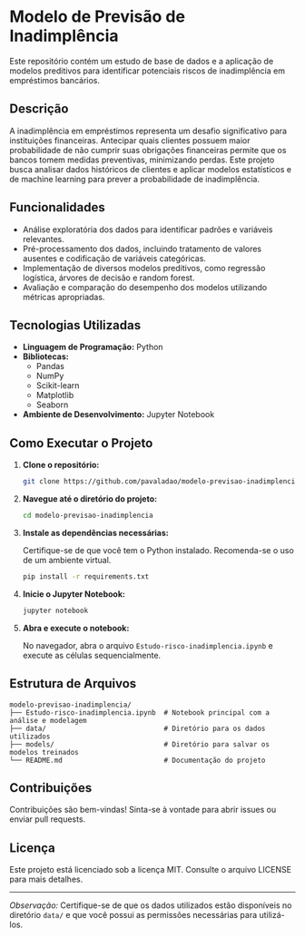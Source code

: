 # Modelo de Previsão de Inadimplência

Este repositório contém um estudo de base de dados e a aplicação de modelos preditivos para identificar potenciais riscos de inadimplência em empréstimos bancários.

## Descrição

A inadimplência em empréstimos representa um desafio significativo para instituições financeiras. Antecipar quais clientes possuem maior probabilidade de não cumprir suas obrigações financeiras permite que os bancos tomem medidas preventivas, minimizando perdas. Este projeto busca analisar dados históricos de clientes e aplicar modelos estatísticos e de machine learning para prever a probabilidade de inadimplência.

## Funcionalidades

- Análise exploratória dos dados para identificar padrões e variáveis relevantes.
- Pré-processamento dos dados, incluindo tratamento de valores ausentes e codificação de variáveis categóricas.
- Implementação de diversos modelos preditivos, como regressão logística, árvores de decisão e random forest.
- Avaliação e comparação do desempenho dos modelos utilizando métricas apropriadas.

## Tecnologias Utilizadas

- **Linguagem de Programação:** Python
- **Bibliotecas:**
  - Pandas
  - NumPy
  - Scikit-learn
  - Matplotlib
  - Seaborn
- **Ambiente de Desenvolvimento:** Jupyter Notebook

## Como Executar o Projeto

1. **Clone o repositório:**

   ```bash
   git clone https://github.com/pavaladao/modelo-previsao-inadimplencia.git
   ```

2. **Navegue até o diretório do projeto:**

   ```bash
   cd modelo-previsao-inadimplencia
   ```

3. **Instale as dependências necessárias:**

   Certifique-se de que você tem o Python instalado. Recomenda-se o uso de um ambiente virtual.

   ```bash
   pip install -r requirements.txt
   ```

4. **Inicie o Jupyter Notebook:**

   ```bash
   jupyter notebook
   ```

5. **Abra e execute o notebook:**

   No navegador, abra o arquivo `Estudo-risco-inadimplencia.ipynb` e execute as células sequencialmente.

## Estrutura de Arquivos

```plaintext
modelo-previsao-inadimplencia/
├── Estudo-risco-inadimplencia.ipynb  # Notebook principal com a análise e modelagem
├── data/                             # Diretório para os dados utilizados
├── models/                           # Diretório para salvar os modelos treinados
└── README.md                         # Documentação do projeto
```

## Contribuições

Contribuições são bem-vindas! Sinta-se à vontade para abrir issues ou enviar pull requests.

## Licença

Este projeto está licenciado sob a licença MIT. Consulte o arquivo LICENSE para mais detalhes.

---

*Observação:* Certifique-se de que os dados utilizados estão disponíveis no diretório `data/` e que você possui as permissões necessárias para utilizá-los. 

